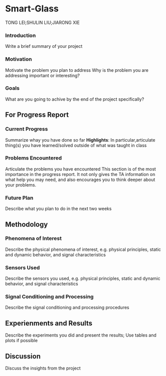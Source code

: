 # Smart-Glass
TONG LEI;SHULIN LIU;JIARONG XIE

<h3>Introduction</h3>
Write a brief summary of your project
<h3>Motivation</h3>
Motivate the problem you plan to address
Why is the problem you are addressing important or interesting?
<h3>Goals</h3>
What are you going to achive by the end of the project specifically?
<h2>For Progress Report</h2>
<h3>Current Progress</h3>
Summarize whay you have done so far</>
<b>Highlights</b>: In particular,articulate thing(s) you have learned/solved outside of what was taught in class
<h3>Problems Encountered</h3>
Articulate the problems you have encountered
This section is of the most importance in the progress report. It not only gives the TA information on what help you may need, and also encourages you to think deeper about your problems.
<h3>Future Plan</h3>
Describe what you plan to do in the next two weeks
<h2>Methodology</h2>
<h3>Phenomena of Interest</h3>
Describe the physical phenomena of interest, e.g. physical principles, static and dynamic behavior, and signal characteristics
<h3>Sensors Used</h3>
Describe the sensors you used, e.g. physical principles, static and dynamic behavior, and signal characteristics
<h3>Signal Conditioning and Processing</h3>
Describe the signal conditioning and processing procedures
<h2>Experienments and Results</h2>
Describe the experiments you did and present the results; Use tables and plots if possible
<h2>Discussion</h2>
Discuss the insights from the project
